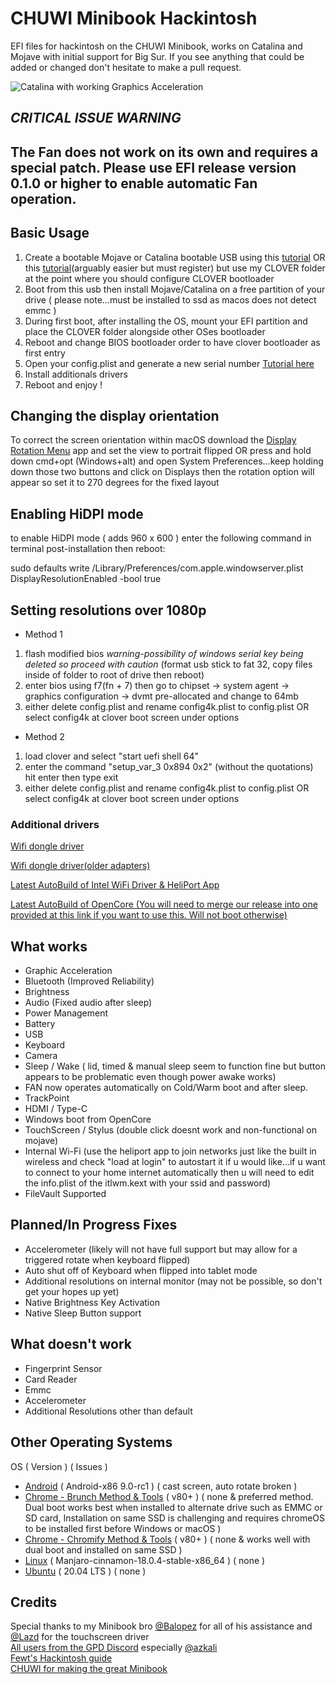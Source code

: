 # CHUWI Minibook Hackintosh

EFI files for hackintosh on the CHUWI Minibook, works on Catalina and Mojave with initial support for Big Sur.
If you see anything that could be added or changed don't hesitate to make a pull request.

![Catalina with working Graphics Acceleration](/images/Catalina.jpeg)

## *CRITICAL ISSUE WARNING*
## The Fan does not work on its own and requires a special patch. Please use EFI release version 0.1.0 or higher to enable automatic Fan operation. 

##  Basic Usage

1. Create a bootable Mojave or Catalina bootable USB using this [tutorial](https://internet-install.gitbook.io/macos-internet-install/) OR this [tutorial](https://www.olarila.com/topic/6278-new-vanilla-olarila-images/)(arguably easier but must register) but use my CLOVER folder at the point where you should configure CLOVER bootloader
2. Boot from this usb then install Mojave/Catalina on a free partition of your drive ( please note...must be installed to ssd as macos does not detect emmc )
3. During first boot, after installing the OS, mount your EFI partition and place the CLOVER folder alongside other OSes bootloader
4. Reboot and change BIOS bootloader order to have clover bootloader as first entry
5. Open your config.plist and generate a new serial number [Tutorial here](https://hackintosher.com/forums/thread/generate-your-own-hackintosh-serial-number-board-serial-number-uuid-mlb-rom-in-clover.306/)
6. Install additionals drivers
7. Reboot and enjoy !


## Changing the display orientation

To correct the screen orientation within macOS download the [Display Rotation Menu](https://www.magesw.com/displayrotation/) app and set the view to portrait flipped OR press and hold down cmd+opt (Windows+alt) and open System Preferences...keep holding down those two buttons and click on Displays then the rotation option will appear so set it to 270 degrees for the fixed layout


## Enabling HiDPI mode

to enable HiDPI mode ( adds 960 x 600 ) enter the following command in terminal post-installation then reboot:

sudo defaults write /Library/Preferences/com.apple.windowserver.plist DisplayResolutionEnabled -bool true


## Setting resolutions over 1080p
- Method 1
1. flash modified bios *warning-possibility of windows serial key being deleted so proceed with caution* (format usb stick to fat 32, copy files inside of folder to root of drive then reboot)
2. enter bios using f7(fn + 7) then go to chipset -> system agent -> graphics configuration -> dvmt pre-allocated and change to 64mb
3. either delete config.plist and rename config4k.plist to config.plist OR select config4k at clover boot screen under options

- Method 2
1. load clover and select "start uefi shell 64" 
2. enter the command "setup_var_3 0x894 0x2" (without the quotations) hit enter then type exit
3. either delete config.plist and rename config4k.plist to config.plist OR select config4k at clover boot screen under options

### Additional drivers

[Wifi dongle driver](https://github.com/chris1111/Wireless-USB-Adapter-Clover)

[Wifi dongle driver(older adapters)](https://github.com/chris1111/Wireless-Ralink-Panel-Utility)

[Latest AutoBuild of Intel WiFi Driver & HeliPort App](https://github.com/1hbb/OpenIntelWireless-Factory/releases)

[Latest AutoBuild of OpenCore (You will need to merge our release into one provided at this link if you want to use this. Will not boot otherwise)](https://github.com/williambj1/OpenCore-Factory/releases)



## What works

- Graphic Acceleration
- Bluetooth (Improved Reliability)
- Brightness
- Audio (Fixed audio after sleep)
- Power Management
- Battery 
- USB
- Keyboard
- Camera
- Sleep / Wake ( lid, timed & manual sleep seem to function fine but button appears to be problematic even though power awake works)
- FAN now operates automatically on Cold/Warm boot and after sleep.
- TrackPoint 
- HDMI / Type-C
- Windows boot from OpenCore
- TouchScreen / Stylus (double click doesnt work and non-functional on mojave)
- Internal Wi-Fi (use the heliport app to join networks just like the built in wireless and check "load at login" to autostart it if u would like...if u want to connect to your home internet automatically then u will need to edit the info.plist of the itlwm.kext with your ssid and password)
- FileVault Supported

## Planned/In Progress Fixes

- Accelerometer (likely will not have full support but may allow for a triggered rotate when keyboard flipped)
- Auto shut off of Keyboard when flipped into tablet mode
- Additional resolutions on internal monitor (may not be possible, so don't get your hopes up yet)
- Native Brightness Key Activation
- Native Sleep Button support

## What doesn't work

- Fingerprint Sensor
- Card Reader
- Emmc
- Accelerometer
- Additional Resolutions other than default

## Other Operating Systems

OS ( Version ) ( Issues )
- [Android](https://www.android-x86.org/)    ( Android-x86 9.0-rc1 )                   ( cast screen, auto rotate broken )
- [Chrome - Brunch Method & Tools](https://github.com/sebanc/brunch) ( v80+ ) ( none & preferred method. Dual boot works best when installed to alternate drive such as EMMC or SD card, Installation on same SSD is challenging and requires chromeOS to be installed first before Windows or macOS )
- [Chrome - Chromify Method & Tools](https://github.com/imperador/chromefy) ( v80+ ) ( none & works well with dual boot and installed on same SSD )
- [Linux](https://manjaro.org/)                   ( Manjaro-cinnamon-18.0.4-stable-x86_64 ) ( none )
- [Ubuntu](https://ubuntu.com/)                  ( 20.04 LTS )                             ( none )

## Credits
Special thanks to my Minibook bro [@Balopez](https://github.com/balopez83/One-Mix-3-Hackintosh) for all of his assistance and [@Lazd](https://github.com/lazd/VoodooI2CGoodix) for the touchscreen driver <br>
[All users from the GPD Discord]() especially [@azkali](https://github.com/Azkali/GPD-P2-MAX-Hackintosh) <br>
[Fewt's Hackintosh guide](https://fewt.gitbook.io/laptopguide/) <br>
[CHUWI for making the great Minibook](https://www.chuwi.com/cn/) <br>
